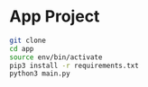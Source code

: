 # App Project

```sh
git clone
cd app
source env/bin/activate
pip3 install -r requirements.txt
python3 main.py
```